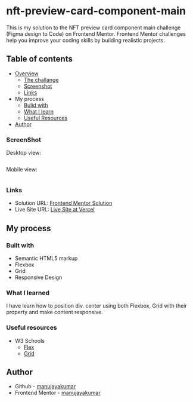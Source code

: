 # nft-preview-card-component-main
 This is my solution to the NFT preview card component main challenge (Figma design to Code) on Frontend Mentor. Frontend Mentor challenges help you improve your coding skills by building realistic projects.
## Table of contents
- [Overview](https://github.com/manujayakumar/nft-preview-card-component-main)
  - [The challange](https://github.com/manujayakumar/nft-preview-card-component-main)
  - [Screenshot](#Screenshot)
  - [Links](#Links)
- My process
  - [Bulid with](#Bulid-with)
  - [What I learn](#What-I-Learn)
  - [Useful Resources](#Useful-Resources)
- [Author](#Author)
### ScreenShot
Desktop view:

![]()

Mobile view:

![]()
### Links
- Solution URL: [Frontend Mentor Solution]()
- Live Site URL: [Live Site at Vercel](https://nft-preview-card-component-main-1t2a5ahg4-manujayakumar.vercel.app/)
## My process
### Built with
- Semantic HTML5 markup
- Flexbox
- Grid
- Responsive Design
### What I learned
I have learn how to position div. center using both Flexbox, Grid with their property and make content responsive. 
### Useful resources
- W3 Schools 
  - [Flex](https://www.w3schools.com/css/css3_flexbox.asp) 
  - [Grid]()
## Author
- Github - [manujayakumar](https://github.com/manujayakumar)
- Frontend Mentor - [manujayakumar](https://www.frontendmentor.io/profile/manujayakumar)
